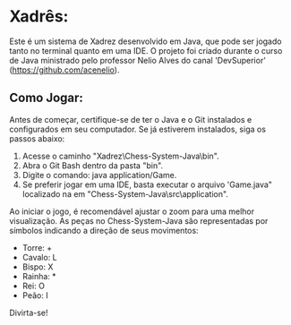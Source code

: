 # Xadrês:
  Este é um sistema de Xadrez desenvolvido em Java, que pode ser jogado tanto no terminal quanto em uma IDE. O projeto foi criado durante o curso de Java ministrado pelo professor Nelio Alves do canal 'DevSuperior' (https://github.com/acenelio).

## Como Jogar:
Antes de começar, certifique-se de ter o Java e o Git instalados e configurados em seu computador. Se já estiverem instalados, siga os passos abaixo:

1. Acesse o caminho "Xadrez\Chess-System-Java\bin".
3. Abra o Git Bash dentro da pasta "bin".
4. Digite o comando: java application/Game.
5. Se preferir jogar em uma IDE, basta executar o arquivo 'Game.java" localizado na em "Chess-System-Java\src\application".

Ao iniciar o jogo, é recomendável ajustar o zoom para uma melhor visualização. As peças no Chess-System-Java são representadas por símbolos indicando a direção de seus movimentos:

- Torre: +
- Cavalo: L
- Bispo: X
- Rainha: *
- Rei: O
- Peão: I

Divirta-se!